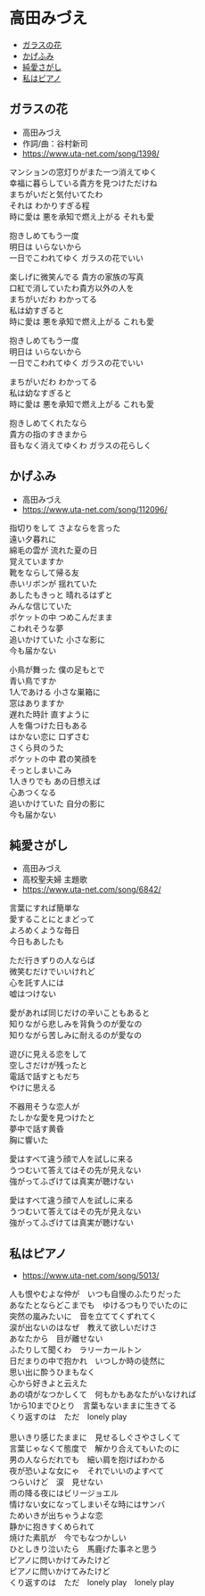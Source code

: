 
# 高田みづえ <!-- omit in toc -->

- [ガラスの花](#ガラスの花)
- [かげふみ](#かげふみ)
- [純愛さがし](#純愛さがし)
- [私はピアノ](#私はピアノ)


## ガラスの花

- 高田みづえ
- 作詞/曲：谷村新司
- https://www.uta-net.com/song/1398/

マンションの窓灯りがまた一つ消えてゆく<br>
幸福に暮らしている貴方を見つけただけね<br>
まちがいだと気付いてたわ<br>
それは わかりすぎる程<br>
時に愛は 悪を承知で燃え上がる それも愛<br>

抱きしめてもう一度<br>
明日は いらないから<br>
一日でこわれてゆく ガラスの花でいい<br>

楽しげに微笑んでる 貴方の家族の写真<br>
口紅で消していたわ貴方以外の人を<br>
まちがいだわ わかってる<br>
私は幼すぎると<br>
時に愛は 悪を承知で燃え上がる これも愛<br>

抱きしめてもう一度<br>
明日は いらないから<br>
一日でこわれてゆく ガラスの花でいい<br>

まちがいだわ わかってる<br>
私は幼なすぎると<br>
時に愛は 悪を承知で燃え上がる これも愛<br>

抱きしめてくれたなら<br>
貴方の指のすきまから<br>
音もなく消えてゆくわ ガラスの花らしく<br>


## かげふみ

- 高田みづえ
- https://www.uta-net.com/song/112096/

指切りをして さよならを言った<br>
遠い夕暮れに<br>
綿毛の雲が 流れた夏の日<br>
覚えていますか<br>
靴をならして帰る友<br>
赤いリボンが 揺れていた<br>
あしたもきっと 晴れるはずと<br>
みんな信じていた<br>
ポケットの中 つめこんだまま<br>
こわれそうな夢<br>
追いかけていた 小さな影に<br>
今も届かない<br>

小鳥が舞った 僕の足もとで<br>
青い鳥ですか<br>
1人であける 小さな巣箱に<br>
窓はありますか<br>
遅れた時計 直すように<br>
人を傷つけた日もある<br>
はかない恋に 口ずさむ<br>
さくら貝のうた<br>
ポケットの中 君の笑顔を<br>
そっとしまいこみ<br>
1人きりでも あの日想えば<br>
心あつくなる<br>
追いかけていた 自分の影に<br>
今も届かない<br>

## 純愛さがし

- 高田みづえ
- 高校聖夫婦 主題歌
- https://www.uta-net.com/song/6842/

言葉にすれば簡単な<br>
愛することにとまどって<br>
よろめくような毎日<br>
今日もあしたも<br>

ただ行きずりの人ならば<br>
微笑むだけでいいけれど<br>
心を託す人には<br>
嘘はつけない<br>

愛があれば同じだけの辛いこともあると<br>
知りながら悲しみを背負うのが愛なの<br>
知りながら苦しみに耐えるのが愛なの<br>

遊びに見える恋をして<br>
空しさだけが残ったと<br>
電話で話すともだち<br>
やけに思える<br>

不器用そうな恋人が<br>
たしかな愛を見つけたと<br>
夢中で話す黄昏<br>
胸に響いた<br>

愛はすべて違う顔で人を試しに来る<br>
うつむいて答えてはその先が見えない<br>
強がってふざけては真実が聴けない<br>

愛はすべて違う顔で人を試しに来る<br>
うつむいて答えてはその先が見えない<br>
強がってふざけては真実が聴けない<br>


## 私はピアノ

- https://www.uta-net.com/song/5013/

人も恨やむよな仲が　いつも自慢のふたりだった<br>
あなたとならどこまでも　ゆけるつもりでいたのに<br>
突然の嵐みたいに　音を立ててくずれてく<br>
涙が出ないのはなぜ　教えて欲しいだけさ<br>
あなたから　目が離せない<br>
ふたりして聞くわ　ラリーカールトン<br>
日だまりの中で抱かれ　いつしか時の徒然に<br>
思い出に酔うひまもなく<br>
心から好きよと云えた<br>
あの頃がなつかしくて　何もかもあなたがいなければ<br>
1から10までひとり　言葉もないままに生きてる<br>
くり返すのは　ただ　lonely play<br>
<br>
思いきり感じたままに　見せるしぐさやさしくて<br>
言葉じゃなくて態度で　解かり合えてもいたのに<br>
男の人ならだれでも　細い肩を抱けばわかる<br>
夜が恐いよな女にゃ　それでいいのよすべて<br>
つらいけど　涙　見せない<br>
雨の降る夜にはビリージョエル<br>
情けない女になってしまいそな時にはサンバ<br>
ためいきが出ちゃうよな恋<br>
静かに抱きすくめられて<br>
焼けた素肌が　今でもなつかしい<br>
ひとしきり泣いたら　馬鹿げた事ネと思う<br>
ピアノに問いかけてみたけど<br>
ピアノに問いかけてみたけど<br>
くり返すのは　ただ　lonely play　lonely play<br>
